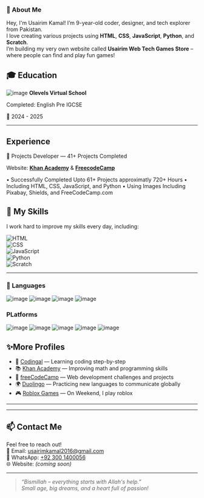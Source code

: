 ### 👤 About Me
Hey, I'm Usairim Kamal!
I’m 9-year-old coder, designer, and tech explorer from Pakistan.  
I love creating various projects using **HTML**, **CSS**, **JavaScript**, **Python**, and **Scratch**.  
I’m building my very own website called **Usairim Web Tech Games Store** – where people can find and play fun games! 



## 🎓 Education
![image](https://github.com/user-attachments/assets/27244b13-e1be-494d-95a3-7f59a97ae57f)
**Olevels Virtual School**



Completed: English Pre IGCSE

📅 2024 - 2025

---

## Experience

🚩 Projects Developer — 41+ Projects Completed

Website: **[Khan Academy](https://www.khanacademy.org/profile/kaid_330048541050066982039450/projects)** & **[FreecodeCamp](https://www.freecodecamp.org/UsairimKamal786)**

• Successfully Completed Upto 61+ Projects approximatly 720+ Hours
• Including HTML, CSS, JavaScript, and Python 
• Using Images Including Pixabay, Shields, and FreeCodeCamp.com


## 🔧 My Skills

I work hard to improve my skills every day, including:

![HTML](https://img.shields.io/badge/HTML-FE5722?style=for-the-badge&logo=html5&logoColor=white)  
![CSS](https://img.shields.io/badge/CSS-1572B6?style=for-the-badge&logo=css3&logoColor=white)  
![JavaScript](https://img.shields.io/badge/JavaScript-F7DF1E?style=for-the-badge&logo=javascript&logoColor=black)  
![Python](https://img.shields.io/badge/Python-3776AB?style=for-the-badge&logo=python&logoColor=white)  
![Scratch](https://www.bing.com/th?id=OSK.4347340b06aa0f37d11d6a8c83152eb7&w=175&h=120&qlt=120&c=6&rs=1&cdv=1&pid=RS)   

---

### **🧠 Languages**
![image](https://img.shields.io/badge/HTML-FE5722?style=for-the-badge&logo=html5&logoColor=white) ![image](https://img.shields.io/badge/CSS-1572B6?style=for-the-badge&logo=css3&logoColor=white) ![image](https://img.shields.io/badge/JavaScript-F7DF1E?style=for-the-badge&logo=javascript&logoColor=black) ![image](https://img.shields.io/badge/Python-3776AB?style=for-the-badge&logo=python&logoColor=white)

### PLatforms

![image](https://camo.githubusercontent.com/e3a36945f105456a874ba5506f64fe460051ae6c829eb07633094594a643c75b/68747470733a2f2f696d672e736869656c64732e696f2f62616467652f2d4769744875622d3138313731373f6c6f676f3d676974687562266c6f676f436f6c6f723d7768697465267374796c653d666c6174)
![image](https://camo.githubusercontent.com/0484a05f930587fab85ce5424255f4ee2b5f1f5cbbb4e0789bf9a418d721d592/68747470733a2f2f696d672e736869656c64732e696f2f62616467652f2d5653253230436f64652d3030374143433f6c6f676f3d76697375616c2d73747564696f2d636f6465266c6f676f436f6c6f723d7768697465267374796c653d666c6174)
![image](https://img.shields.io/badge/-freeCodeCamp-0A0A23?logo=freeCodeCamp&logoColor=white&style=flat)
![image](https://img.shields.io/badge/-Khan%20Academy-14BF96?logo=khanacademy&logoColor=white&style=flat)
![image](https://img.shields.io/badge/-Codingal-FF6F00?style=flat&logoColor=white)
 




## ✨More Profiles

- 🧠 [Codingal](https://www.codingal.com/en-pk/@chicMuesli71/) — Learning coding step-by-step  
- 📚 [Khan Academy](https://www.khanacademy.org/profile/UsairimWebTech2016/) — Improving math and programming skills  
- 🏅 [freeCodeCamp](https://www.freecodecamp.org/UsairimKamal786) — Web development challenges and projects  
- 🌍 [Duolingo](https://www.duolingo.com/profile/UsairimKamal786) — Practicing new languages to communicate globally
- 🎮 [Roblox Games](https://www.roblox.com/users/7150826105/profile) — On Weekend, I play roblox

---


---
## 📫 Contact Me

Feel free to reach out!  
📧 Email: usairimkamal2016@gmail.com  
📱 WhatsApp: [+92 300 1400056](https://wa.me/923001400056)  
🌐 Website: *(coming soon)*

---



> *“Bismillah – everything starts with Allah's help.”*  
> *Small age, big dreams, and a heart full of passion!*
